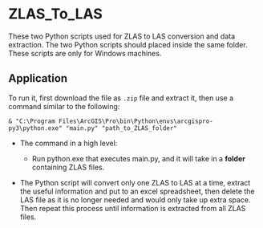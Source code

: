 # ZLAS_To_LAS

These two Python scripts used for ZLAS to LAS conversion and data extraction. The two Python scripts should placed inside the same folder. These scripts are only for Windows machines.

## Application

To run it, first download the file as `.zip` file and extract it, then use a command similar to the following:

```
& "C:\Program Files\ArcGIS\Pro\bin\Python\envs\arcgispro-py3\python.exe" "main.py" "path_to_ZLAS_folder"
```

* The command in a high level:

  * Run python.exe that executes main.py, and it will take in a **folder** containing ZLAS files. 

* The Python script will convert only one ZLAS to LAS at a time, extract the useful information and put to an excel spreadsheet, then delete the LAS file as it is no longer needed and would only take up extra space. Then repeat this process until information is extracted from all ZLAS files.
